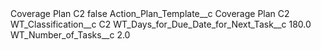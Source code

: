<?xml version="1.0" encoding="UTF-8"?>
<CustomMetadata xmlns="http://soap.sforce.com/2006/04/metadata" xmlns:xsi="http://www.w3.org/2001/XMLSchema-instance" xmlns:xsd="http://www.w3.org/2001/XMLSchema">
    <label>Coverage Plan C2</label>
    <protected>false</protected>
    <values>
        <field>Action_Plan_Template__c</field>
        <value xsi:type="xsd:string">Coverage Plan C2</value>
    </values>
    <values>
        <field>WT_Classification__c</field>
        <value xsi:type="xsd:string">C2</value>
    </values>
    <values>
        <field>WT_Days_for_Due_Date_for_Next_Task__c</field>
        <value xsi:type="xsd:double">180.0</value>
    </values>
    <values>
        <field>WT_Number_of_Tasks__c</field>
        <value xsi:type="xsd:double">2.0</value>
    </values>
</CustomMetadata>
